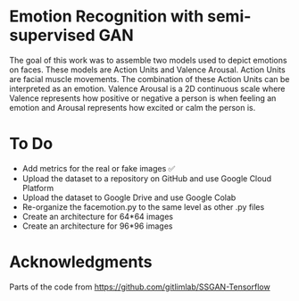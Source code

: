 # Emotion Recognition with semi-supervised GAN

The goal of this work was to assemble two models used to depict emotions on faces. These models are Action Units and Valence Arousal.
Action Units are facial muscle movements. The combination of these Action Units can be interpreted as an emotion. 
Valence Arousal is a 2D continuous scale where Valence represents how positive or negative a person is when feeling an emotion and Arousal represents how excited or calm the person is.

# To Do

- Add metrics for the real or fake images ✅
- Upload the dataset to a repository on GitHub and use Google Cloud Platform
- Upload the dataset to Google Drive and use Google Colab
- Re-organize the facemotion.py to the same level as other .py files
- Create an architecture for 64*64 images
- Create an architecture for 96*96 images


# Acknowledgments

Parts of the code from https://github.com/gitlimlab/SSGAN-Tensorflow
